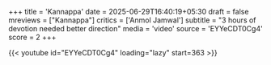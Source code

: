 +++
title = 'Kannappa'
date = 2025-06-29T16:40:19+05:30
draft = false
mreviews = ["Kannappa"]
critics = ['Anmol Jamwal']
subtitle = "3 hours of devotion needed better direction"
media = 'video'
source = 'EYYeCDT0Cg4'
score = 2
+++

{{< youtube id="EYYeCDT0Cg4" loading="lazy" start=363 >}}
